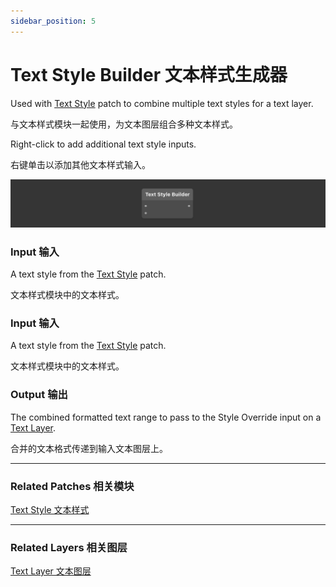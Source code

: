 ```yaml
---
sidebar_position: 5
---
```


# Text Style Builder 文本样式生成器

Used with [Text Style](./Text%20Style.md) patch to combine multiple text styles for a text layer.

与文本样式模块一起使用，为文本图层组合多种文本样式。

Right-click to add additional text style inputs.

右键单击以添加其他文本样式输入。

![Image](./../../../static/img/docs/Text/text-style-builder.png)

### Input 输入

A text style from the [Text Style](./Text%20Style.md) patch.

文本样式模块中的文本样式。

### Input 输入

A text style from the [Text Style](./Text%20Style.md) patch.

文本样式模块中的文本样式。

### Output 输出

The combined formatted text range to pass to the Style Override input on a [Text Layer](./../Layer/Text%20Layer.md).

合并的文本格式传递到输入文本图层上。

------

### Related Patches 相关模块

[Text Style 文本样式](./Text%20Style.md)

------

### Related Layers 相关图层

[Text Layer 文本图层](./../Layer/Text%20Layer.md)
